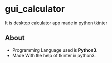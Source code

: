 # gui_calculator
It is desktop calculator app made in python tkinter
## About
* Programming Language used is **Python3**.
* Made With the help of tkinter in python3.

